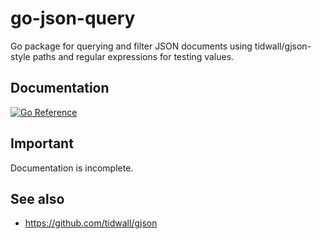 # go-json-query

Go package for querying and filter JSON documents using tidwall/gjson-style paths and regular expressions for testing values.

## Documentation

[![Go Reference](https://pkg.go.dev/badge/github.com/aaronland/go-json-query.svg)](https://pkg.go.dev/github.com/aaronland/go-json-query)

## Important

Documentation is incomplete.

## See also

* https://github.com/tidwall/gjson